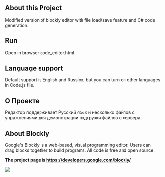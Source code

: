 
## About this Project
Modified version of blockly editor with file load\save feature and C# code generation.


## Run
Open in browser code_editor.html

## Language support
Default support is English and Russion, but you can turn on other languages in Code.js file.


## О Проекте
Редактор поддерживает Русский язык и несколько файлов с упражнениями для демонстрации подгрузки файлов с сервера.

## About Blockly

Google's Blockly is a web-based, visual programming editor.  Users can drag
blocks together to build programs.  All code is free and open source.

**The project page is https://developers.google.com/blockly/**

![](https://developers.google.com/blockly/sample.png)
